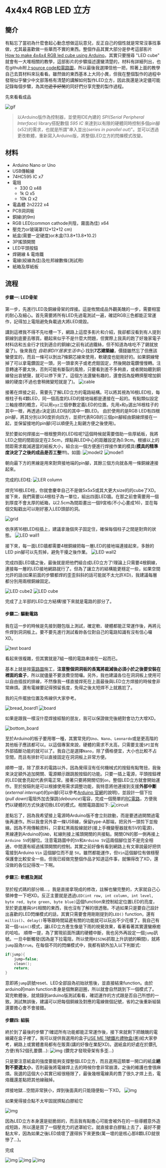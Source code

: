 # 4x4x4 RGB LED 立方
## 簡介
有點忘了當初為什麼會起心動念想做這玩意兒，反正自己的個性就是常常沒事找事做，尤其最喜歡做一些華而不實的東西。整個作品其實大部分是參考這部影片[How to make 4x4x4 RGB led cube using Arduino](https://www.youtube.com/watch?v=t2ld4nQV0Dc&t=1470s)。其實只要搜尋 "LED cube" 就會有一大堆相關的教學，這部影片的步驟描述還蠻清楚的，材料有詳細列出，也在github附上[source code和電路圖](https://github.com/anoopmm/RGB_LED_CUBE)，所以最後我選擇信他一把，照著上面的教學自己去買材料來玩看看。雖然做的東西基本上大同小異，但我在整個製作的過程中發現似乎蠻少中文部落格有清楚的講解如何製作LED立方，因此我還是決定儘可能記錄每個步驟，為其他~~遊手好閒~~的同好們分享完整的製作過程。

先來看看成品

![gif](./img/breath.gif)

> 以Arduino版作為控制器，並使用IDE內建的 _SPI(Serial Peripheral Interface)_ library搭配數個 _595 IC_ 來達到以有限的硬體同時控制多個pin腳(x52)的需求，也就是所謂"串入並出(_series in parallel out_)"。並可以透過更改軟體，重新寫入Arduino版，將整個LED立方的閃爍模式改變。

## 材料
* Arduino Nano or Uno
* USB傳輸線
* 74HC595 IC x7
* 電阻
    * 330 Ω x48
    * 1k  Ω x5
    * 10k Ω x2
* 電晶體 2n2222 x4
* PCB洞洞板
* 銅線(約9m)
* RGB LED(common cathode共陰，霧面為佳) x64
* 壓克力or玻璃罩(12\*12\*12 cm)
* 紙盒(需要一定硬度)or木盒(13.8\*13.8\*10.2)
* 3P搖頭開關
* LED平頭按鈕
* 焊錫線 & 電烙鐵
* 電線(絞線為佳)及杜邦線數條(測試用)
* 紙箱及厚紙板

## 流程
#### 步驟一: LED骨架
第一步，先進行LED及銅線骨架的焊接。這是攸關成品外觀美醜的一步，需要相當的耐心及細心。首先需要將所有LED先過電測試一遍，確認RGB三色都能正常運作，記得加上電阻避免負載過大將LED燒毀。

講到這裡我不得不先吐槽一下，網路上這麼多影片和介紹，我卻都沒看到有人提到銅線到底要去哪買。聽起來似乎不是什麼大問題，但實際上我真的跑了好幾家電子材料店和五金行才找到適合的銅線(之前有試過鐵絲，但不知道為啥吃不了錫就放棄了)。後來我在 _自助家DIY居家生活中心_ 找到**7芯建築線**，價錢雖然忘了但應該蠻便宜的，而且一條可以剝出7條銅芯線來使用，軟硬度也挺剛好的。如果銅線彎掉了可以拿電鑽固定一頭，另一頭拿夾子或老虎鉗固定，然後開啟電鑽慢慢轉。注意轉速不要太快，否則可能有斷裂的風險，只要看到差不多夠直，或者開始聽到銅線發出哀號聲，就可以停下來了。這個方法還蠻有趣的，還會因為旋轉擠壓增加銅線的硬度(不過也會稍微變短就是了)。
![cable](./img/cable2.jpg)

接著在焊接之前，需要先了解LED立方的電路結構。可以將其視為16根LED柱，每根柱子有4顆LED，同一個高度的LED的接地端都是連接在一起的。有點類似設定三軸座標的概念，可以用`xyz`三個參數定義LED的位置。先用`x`和`y`選出16根柱子的其中一根，再透過`z`決定該LED柱的其中一顆LED。
由於使用的是RGB LED有四根pin腳，將其分別以90度折向四方，並把代表RGB的三個pin腳經由銅線焊接在一起，並保留接地的pin腳(可以順便先上點錫方便之後使用)。

至於要如何焊接出一根根整齊的LED柱呢?這個時候就需要借助一些厚紙板，我將LED之間的間距設定在2.5cm，焊點與LED中心的距離設定為0.9cm。根據以上的間距需求裁減適當的紙板大小，組合出一個方便進行焊接作業的模具(**模具的精準度決定了之後的成品是否工整!!!**)。如圖:
![model2](./img/model2.jpg)
![model1](./img/model.jpg)

朝向最下方的黑線是用來對齊接地端的pin腳，其餘三個方向就各用一條銅線連接起來。

完成的LED柱:
![LER column](./img/cube_210221.jpg)

焊完16根LED柱，你就會慶幸自己不是做5x5x5或其大更大size的的cube了XD。接下來，我們需要以4根柱子為一單位，組出四面LED牆。在那之前會需要用一個到厚度不會太厚的紙箱，以2.5cm為間距畫出一個9宮格(不小心畫成16)，並在每個交點戳出可以剛好塞入LED頭部的洞。

![grid](./img/cube_210221_0.jpg)

依序將16根LED柱插上，建議拿幾個夾子固定住，確保每個柱子之間是對齊的狀態。
![LED wall1](./img/cube_210221_1.jpg)

接下來，每一面LED牆都需要4根銅線把每一層LED的接地端連接起來，多餘的LED pin腳可以先剪掉，避免干擾之後作業。
![LED wall2](./img/cube_210221_2.jpg)

完成四面LED牆之後，最後就是把他們組合成LED立方了!理論上只需要4根銅線，連接每一層的LED接地網路就行了。但為了讓立方的結構能更穩定一些，如果空間允許的話(如果前面的步驟都焊的歪歪斜斜的話可能就不太允許XD)，我建議每層都分別用兩根銅線固定。

![LED cube2](./img/cube_210221_5.jpg)
![LED cube](./img/cube_210221_3.jpg)

完成了上半部的LED立方結構!接下來就是電路的部分了。

#### 步驟二: 驅動電路
我在這一步的時候是先接到麵包版上測試，確定軟、硬體都能正常運作後，再將元件焊到洞洞板上。要不要先進行測試看妳各位對自己的電路知識有沒有信心囉XD。

![test board](./img/test1.jpg)

看起來很複雜，但其實就是7組一樣的電路串接在一起而已。

基本上就是按[電路圖](https://github.com/anoopmm/RGB_LED_CUBE/blob/master/rgbled.PDF)施工，**注意整個洞洞板的長寬將裁減後必須小於之後要安裝在裡面的盒子**，所以就儘量不要浪費空間囉。另外，我也建議各位在洞洞板上使用可以自由插拔的排線，不然像我一樣直接焊死在上面最後與LED立方焊接的時候會非常麻煩。還有電線要記得預留長度，免得之後太短焊不上就尷尬了。

我的元件擺放位置及佈線供大家參考。

![bread_board1](./img/bread_board1.jpg)
![board](./img/board.jpg)

如果是跟我一樣沒什麼焊接經驗的朋友，我可以保證做完後絕對會功力大增XD。

![bottom_board](./img/bottom_board.jpg)

至於Arduino的板子要用哪一種，其實常見的`Uno`、`Nano`、`Leonardo`或是更高階的其他板子應該都可以。以這個專案來說，硬體的需求不太高，只需要支援`SPI`並有外部插斷功能的就可以了。我自己是選擇`Nano`，除了價格便宜，大小也比較不占空間，而且有排針可以直接固定在洞洞板上非常方便。

順帶一提，除了原本的電路以外，因為覺得沒有任何機械式的按鈕有點彆扭，我後來決定額外追加開關、電源顯示跟跳脫按鈕的功能。只要一插上電源，平頭按鈕裡的LED就會亮起代表供電正常。接著只要將開關切到`on`，整個LED立方就會開始運作。至於按鈕則是可以根據使用需求調整功能，我特意將他連接到支援**外部中斷**(_external interrupt_)的pin腳(可以參考[Arduino 官網](https://www.arduino.cc/reference/en/language/functions/external-interrupts/attachinterrupt/)的說明)，並設計一個下拉(_pull down_)電阻外加去彈跳(_debounce_)電容，完成一個簡單的[RC電路](https://reference.digilentinc.com/learn/microprocessor/tutorials/debouncing-via-rc-filter/start)，方便我們以硬體的方式快速切換LED的模式。相關電路圖如下:
![circuit](./img/circuit2.JPG)

差點忘了，因為我希望接上電源時Arduino版不會立刻啟動，而是要透過開關過電後再運作。所以我會另外拿一條USB線，保留type-A那端，把另外一頭剪下並撥線。因為不用傳輸資料，只拿紅黑兩股線就好(接上手機變壓器就有5V的電源)，黑線連到Arduino的`GND`，紅線則接上搖頭開關的共接點。開關ON的那一側再接上`Arduino 5V`的腳位。注意電路圖中的`5V`和`Arduino 5V`這兩個腳位並不是完全相通，中間還有經過搖頭開關的控制。其實之前好像有看到網路上有文章說最好把供電接到Arduino `Vin` 這個腳位而不是 `5V`。雖然都能運作，但`Vin`這個腳位有做穩壓保護會比較安全一些。但我已經做完整個作品才知道這件事，就懶得改了XD，還沒做的各位記得改一下啊。

#### 步驟三: 軟體及測試
至於程式碼的部分嘛...，我是直接拿現成的修改，註解也蠻完整的，大家就自己心領神會一下吧XD。反正主要就是透過`LED(int row, int column, int level, byte red, byte green, byte blue)`這個function來控制給定位置LED的亮度，至於更底層與`SPI`相關的東西，我也沒有了解的很透徹。不過如果只是要自己設計出喜歡的LED閃爍模式的話，其實只需要會用剛剛提到的`LED()` function，還有`millis()`、`delay()`等等跟時間延遲有關的功能就可以玩出不少花樣了。我自己有寫一個`rain()`模式，讓LED立方產生像是下雨的視覺效果，看著看著其實還蠻療癒的哈哈。
順帶一提，為了實現前面所講的硬體中斷，我也另外再設定一個`jump`訊號。一旦中斷觸發(因為是下拉電阻，所以使用`RISING`抓取上升訊號的瞬間)，就將`jump`設為`true`。在每個不同的閃爍模式中，我都有額外加入以下判斷式:
```c
if(jump){
    jump=false;
    clean();
    return;  
}
```
意即將`jump`訊號reset、LED全部設為初始狀態後，並直接結束function。由於arduino的main function本身是個無窮迴圈，所以就會自然跳到下一個模式了。
寫完軟體後，就燒錄到arduino版測試看看，確認運作的方式跟是否自己所想的一致。測試無誤後，建議可以把每個銅線及對應的電線做個記號，省的之後重新組裝還要擔心會不會接錯。

#### 步驟四: 組裝
終於到了最後的步驟了!確認所有功能都能正常運作後，接下來就剩下把醜醜的電線藏在盒子裡了。我可以提供我選用的盒子[USE ME 1號鐵片禮物盒(黑)](https://www.kingstone.com.tw/basic/2082290789153/)給大家參考，網路上或實體書局都有在販賣(講的好像在業配XD)。選紙盒的好處在於鑽孔方便(有52個孔要鑽...):
![img](./img/dig_hole.jpg)
(鑽完才發現骨架有多歪...)

只是要注意紙盒的強度要能夠支撐整個LED立方，而且選用這類單一開口的紙盒**絕對不要選太小**，否則最後將電線焊上去的時候你會非常崩潰，之後的維護也會很麻煩。我選的這個大小其實已經很極限了，最後幾根電線真的喬了很久才焊上去，電烙鐵還差點把其他線融掉。

焊接地獄...空間非常狹小，焊到後面真的只能隨便黏一下XD。
![img](./img/black_hole.jpg)

如果覺得接合點不太牢固就擠點白膠給它

![img](./img/white_glue.jpg)

因為LED立方本身還是挺脆弱的，而且我有點擔心可能會被外在的一些導體意外造成短路，所以還是買了一個壓克力的遮罩給它。就直接拿白膠黏上去了，最好不要黏太牢，因為如果之後LED燒壞了還得拆下來更換(萬一壞的是核心那8顆LED就很慘了...)。

完成

![img](./img/finish.jpg)
![img](./img/finish2.jpg)
![img](./img/finish3.jpg)
